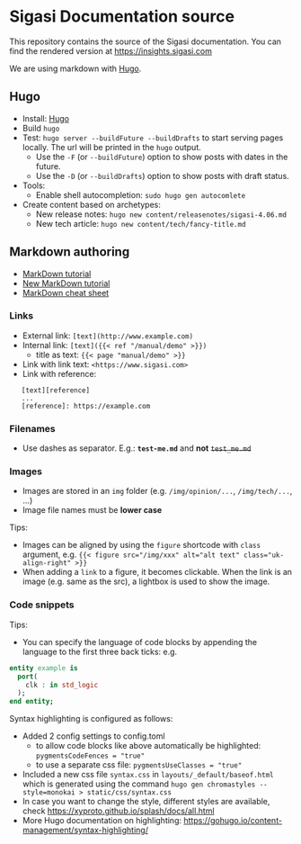 # Sigasi Documentation source

This repository contains the source of the Sigasi documentation.
You can find the rendered version at <https://insights.sigasi.com>

We are using markdown with [Hugo].

## Hugo

* Install: [Hugo]
* Build `hugo`
* Test: `hugo server --buildFuture --buildDrafts` to start serving pages locally. The url will be printed in the `hugo` output.
    * Use the `-F` (or `--buildFuture`) option to show posts with dates in the future.
    * Use the `-D` (or `--buildDrafts`) option to show posts with draft status.
* Tools:
    * Enable shell autocompletion: `sudo hugo gen autocomlete`
* Create content based on archetypes:
    * New release notes: `hugo new content/releasenotes/sigasi-4.06.md`
    * New tech article: `hugo new content/tech/fancy-title.md`

## Markdown authoring

* [MarkDown tutorial](http://markdowntutorial.com/)
* [New MarkDown tutorial](http://commonmark.org/help/tutorial/index.html)
* [MarkDown cheat sheet](https://github.com/adam-p/markdown-here/wiki/Markdown-Cheatsheet)

### Links

* External link: `[text](http://www.example.com)`
* Internal link: `[text]({{< ref "/manual/demo" >}})`
  * title as text: `{{< page "manual/demo" >}}`
* Link with link text: `<https://www.sigasi.com>`
* Link with reference:
```
   [text][reference]
   ...
   [reference]: https://example.com
```

### Filenames

* Use dashes as separator. E.g.: **`test-me.md`** and **not** ~~`test_me.md`~~

### Images

* Images are stored in an `img` folder (e.g. `/img/opinion/...`, `/img/tech/...`, ...)
* Image file names must be **lower case**

Tips:

* Images can be aligned by using the `figure` shortcode with `class` argument, e.g. `{{< figure src="/img/xxx" alt="alt text" class="uk-align-right" >}}`
* When adding a `link` to a figure, it becomes clickable. When the link is an image (e.g. same as the src), a lightbox is used to show the image.

### Code snippets

Tips:

* You can specify the language of code blocks by appending the language to the first three back ticks: e.g.
```vhdl
entity example is
  port(
    clk : in std_logic
  );
end entity;
```

Syntax highlighting is configured as follows:
* Added 2 config settings to config.toml
  * to allow code blocks like above automatically be highlighted: `pygmentsCodeFences = "true"`
  * to use a separate css file: `pygmentsUseClasses = "true"`
* Included a new css file `syntax.css` in `layouts/_default/baseof.html` which is generated using the command `hugo gen chromastyles --style=monokai > static/css/syntax.css`
* In case you want to change the style, different styles are available, check https://xyproto.github.io/splash/docs/all.html
* More Hugo documentation on highlighting: https://gohugo.io/content-management/syntax-highlighting/


[Hugo]: https://gohugo.io/
